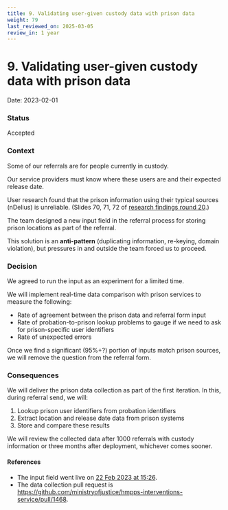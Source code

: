 ```yaml
---
title: 9. Validating user-given custody data with prison data
weight: 79
last_reviewed_on: 2025-03-05
review_in: 1 year
---
```


# 9. Validating user-given custody data with prison data

Date: 2023-02-01


### Status

Accepted


### Context

Some of our referrals are for people currently in custody.

Our service providers must know where these users are and their expected release date.

User research found that the prison information using their typical sources (nDelius) is unreliable.
(Slides 70, 71, 72 of [research findings round 20](https://docs.google.com/presentation/d/12f6xI8ctv2ByjC9WC73ZXbGIPpfMPS8muHv_z3ddebE/edit?usp=sharing).)

The team designed a new input field in the referral process for storing prison locations as part of the referral.

This solution is an **anti-pattern** (duplicating information, re-keying, domain violation),
but pressures in and outside the team forced us to proceed.


### Decision

We agreed to run the input as an experiment for a limited time.

We will implement real-time data comparison with prison services to measure the following:

- Rate of agreement between the prison data and referral form input
- Rate of probation-to-prison lookup problems to gauge if we need to ask for prison-specific user identifiers
- Rate of unexpected errors

Once we find a significant (95%+?) portion of inputs match prison sources, we will remove the question from the referral form.


### Consequences

We will deliver the prison data collection as part of the first iteration. In this, during referral send, we will:

1. Lookup prison user identifiers from probation identifiers
2. Extract location and release date data from prison systems
3. Store and compare these results

We will review the collected data after 1000 referrals with custody information or three months after deployment,
whichever comes sooner.

#### References

- The input field went live on [22 Feb 2023 at 15:26](https://mojdt.slack.com/archives/CLA97UR7D/p1677079616289429).
- The data collection pull request is https://github.com/ministryofjustice/hmpps-interventions-service/pull/1468.
